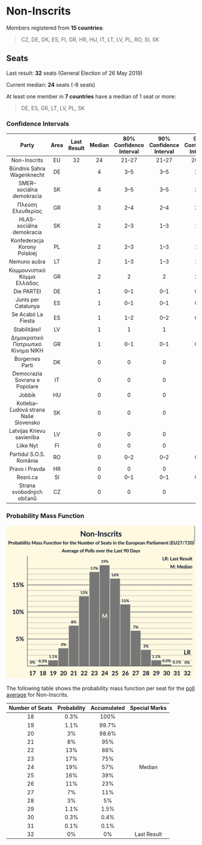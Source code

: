 # Non-Inscrits

Members registered from **15 countries**:

> CZ, DE, DK, ES, FI, GR, HR, HU, IT, LT, LV, PL, RO, SI, SK

## Seats

Last result: **32** seats (General Election of 26 May 2019)

Current median: **24** seats (-8 seats)

At least one member in **7 countries** have a median of 1 seat or more:

> DE, ES, GR, LT, LV, PL, SK

### Confidence Intervals

| Party | Area | Last Result | Median | 80% Confidence Interval | 90% Confidence Interval | 95% Confidence Interval | 99% Confidence Interval |
|:-----:|:----:|:-----------:|:------:|:-----------------------:|:-----------------------:|:-----------------------:|:-----------------------:|
| Non-Inscrits | EU | 32 | 24 | 21–27 | 21–27 | 20–28 | 19–29 |
| Bündnis Sahra Wagenknecht | DE | | 4 | 3–5 | 3–5 | 3–5 | 2–6 |
| SMER–sociálna demokracia | SK | | 4 | 3–5 | 3–5 | 3–5 | 3–5 |
| Πλεύση Ελευθερίας | GR | | 3 | 2–4 | 2–4 | 2–4 | 2–4 |
| HLAS–sociálna demokracia | SK | | 2 | 2–3 | 1–3 | 1–3 | 1–3 |
| Konfederacja Korony Polskiej | PL | | 2 | 2–3 | 1–3 | 1–3 | 1–3 |
| Nemuno aušra | LT | | 2 | 1–3 | 1–3 | 1–3 | 1–3 |
| Κομμουνιστικό Κόμμα Ελλάδας | GR | | 2 | 2 | 2 | 2–3 | 1–3 |
| Die PARTEI | DE | | 1 | 0–1 | 0–1 | 0–1 | 0–1 |
| Junts per Catalunya | ES | | 1 | 0–1 | 0–1 | 0–1 | 0–1 |
| Se Acabó La Fiesta | ES | | 1 | 1–2 | 0–2 | 0–2 | 0–2 |
| Stabilitātei! | LV | | 1 | 1 | 1 | 1 | 1 |
| Δημοκρατικό Πατριωτικό Κίνημα ΝΙΚΗ | GR | | 1 | 0–1 | 0–1 | 0–1 | 0–1 |
| Borgernes Parti | DK | | 0 | 0 | 0 | 0 | 0 |
| Democrazia Sovrana e Popolare | IT | | 0 | 0 | 0 | 0 | 0 |
| Jobbik | HU | | 0 | 0 | 0 | 0 | 0 |
| Kotleba–Ľudová strana Naše Slovensko | SK | | 0 | 0 | 0 | 0 | 0 |
| Latvijas Krievu savienība | LV | | 0 | 0 | 0 | 0 | 0 |
| Liike Nyt | FI | | 0 | 0 | 0 | 0 | 0 |
| Partidul S.O.S. România | RO | | 0 | 0–2 | 0–2 | 0–2 | 0–2 |
| Pravo i Pravda | HR | | 0 | 0 | 0 | 0 | 0 |
| Resni.ca | SI | | 0 | 0–1 | 0–1 | 0–1 | 0–1 |
| Strana svobodných občanů | CZ | | 0 | 0 | 0 | 0 | 0 |

### Probability Mass Function

![Graph with seats probability mass function not yet produced](average-2025-04-30-seats-pmf-non-inscrits.png "Seats Probability Mass Function")

The following table shows the probability mass function per seat for the [poll average](average-2025-04-30.html) for Non-Inscrits.

| Number of Seats | Probability | Accumulated | Special Marks |
|:---------------:|:-----------:|:-----------:|:-------------:|
| 18 | 0.3% | 100% |  |
| 19 | 1.1% | 99.7% |  |
| 20 | 3% | 98.6% |  |
| 21 | 8% | 95% |  |
| 22 | 13% | 88% |  |
| 23 | 17% | 75% |  |
| 24 | 19% | 57% | Median |
| 25 | 16% | 39% |  |
| 26 | 11% | 23% |  |
| 27 | 7% | 11% |  |
| 28 | 3% | 5% |  |
| 29 | 1.1% | 1.5% |  |
| 30 | 0.3% | 0.4% |  |
| 31 | 0.1% | 0.1% |  |
| 32 | 0% | 0% | Last Result |


